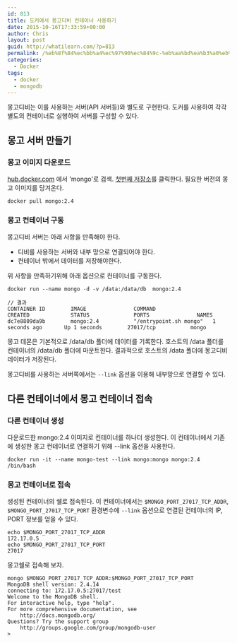 ```yaml
---
id: 813
title: 도커에서 몽고디비 컨테이너 사용하기
date: 2015-10-16T17:33:59+00:00
author: Chris
layout: post
guid: http://whatilearn.com/?p=813
permalink: /%eb%8f%84%ec%bb%a4%ec%97%90%ec%84%9c-%eb%aa%bd%ea%b3%a0%eb%94%94%eb%b9%84-%ec%bb%a8%ed%85%8c%ec%9d%b4%eb%84%88-%ec%82%ac%ec%9a%a9%ed%95%98%ea%b8%b0/
categories:
  - Docker
tags:
  - docker
  - mongodb
---
```

몽고디비는 이를 사용하는 서버(API 서버등)와 별도로 구현한다.
도커를 사용하여 각각 별도의 컨테이너로 실행하여 서버를 구성할 수 있다.

## 몽고 서버 만들기

### 몽고 이미지 다운로드
[hub.docker.com](https://hub.docker.com) 에서 'mongo'로 검색.
[첫번째 저장소](https://hub.docker.com/r/library/mongo/)를 클릭한다.
필요한 버전의 몽고 이미지를 당겨온다.

```
docker pull mongo:2.4
```

### 몽고 컨테이너 구동

몽고디비 서버는 아래 사항을 만족해야 한다.

* 디비를 사용하는 서버와 내부 망으로 연결되어야 한다.
* 컨테이너 밖에서 데이터를 저장해야한다.

위 사항을 만족하기위해 아래 옵션으로 컨테이너를 구동한다.

```
docker run --name mongo -d -v /data:/data/db  mongo:2.4

// 결과
CONTAINER ID        IMAGE               COMMAND                  CREATED             STATUS              PORTS               NAMES
dc7e8809da9b        mongo:2.4           "/entrypoint.sh mongo"   1 seconds ago       Up 1 seconds        27017/tcp           mongo
```

몽고 데몬은 기본적으로 /data/db 폴더에 데이터를 기록한다.
호스트의 /data 폴더를 컨테이너의 /data/db 폴더에 마운트한다.
결과적으로 호스트의 /data 폴더에 몽고디비 데이터가 저장된다.

몽고디비를 사용하는 서버쪽에서는 `--link` 옵션을 이용해 내부망으로 연결할 수 있다.

## 다른 컨테이너에서 몽고 컨테이너 접속

### 다른 컨테이너 생성 

다운로드한 mongo:2.4 이미지로 컨테이너를 하나더 생성한다.
이 컨테이너에서 기존에 생성한 몽고 컨테이너로 연결하기 위해 --link 옵션을 사용한다.

```
docker run -it --name mongo-test --link mongo:mongo mongo:2.4 /bin/bash
```
### 몽고 컨테이너로 접속 

생성된 컨테이너의 쉘로 접속된다.
이 컨테이너에서는 `$MONGO_PORT_27017_TCP_ADDR`, `$MONGO_PORT_27017_TCP_PORT` 환경변수에 `--link` 옵션으로 연결된 컨테이너의 IP, PORT 정보를 얻을 수 있다.

```
echo $MONGO_PORT_27017_TCP_ADDR
172.17.0.5
echo $MONGO_PORT_27017_TCP_PORT
27017
```

몽고쉘로 접속해 보자.

```
mongo $MONGO_PORT_27017_TCP_ADDR:$MONGO_PORT_27017_TCP_PORT
MongoDB shell version: 2.4.14
connecting to: 172.17.0.5:27017/test
Welcome to the MongoDB shell.
For interactive help, type "help".
For more comprehensive documentation, see
	http://docs.mongodb.org/
Questions? Try the support group
	http://groups.google.com/group/mongodb-user
>
```
